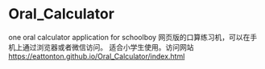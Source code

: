 # Oral_Calculator
one oral calculator application for schoolboy
网页版的口算练习机，可以在手机上通过浏览器或者微信访问。
适合小学生使用。访问网站 https://eattonton.github.io/Oral_Calculator/index.html